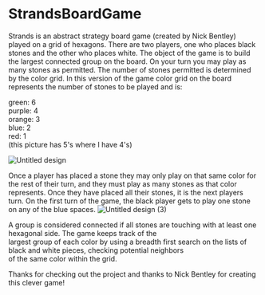# StrandsBoardGame


Strands is an abstract strategy board game (created by Nick Bentley) played on a grid of hexagons.
There are two players, one who places black stones and the other who places white. The object of the 
game is to build the largest connected group on the board. On your turn you may play as many stones as 
permitted. The number of stones permitted is determined by the color grid. In this version of the game 
color grid on the board represents the number of stones to be played and is:





green: 6  
purple: 4  
orange: 3  
blue: 2  
red: 1  
(this picture has 5's where I have 4's)

![Untitled design](https://github.com/user-attachments/assets/f3ed1ee0-0b55-4635-a42c-db3f42f97bef)


Once a player has placed a stone they may only play on that same color for the rest of their turn, and they
must play as many stones as that color represents. Once they have placed all their stones, it is the next 
players turn. On the first turn of the game, the black player gets to play one stone on any of the blue spaces.
![Untitled design (3)](https://github.com/user-attachments/assets/ae872c4b-d018-4bac-8875-0c02f6b8abe4)


A group is considered connected if all stones are touching with at least one hexagonal side. The game keeps track of the  
largest group of each color by using a breadth first search on the lists of black and white pieces, checking potential neighbors  
of the same color within the grid.

Thanks for checking out the project and thanks to Nick Bentley for creating this clever game!


